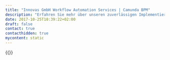 ```yaml
---
title: "Innovas GmbH Workflow Automation Services | Camunda BPM"
description: "Erfahren Sie mehr über unseren zuverlässigen Implementierungspartner Innovas GmbH. Camunda ist der Marktführer für Workflow-Automatisierung und Geschäftsprozessmanagement. Holen Sie sich heute Ihre 30-Tage-Testversion."
date: 2017-10-25T10:39:22+02:00
draft: false
contact: true
contacthidden: true
mycontent: static
---
```

{{<partner-single
company="innovas GmbH"
type="si"
website="http://www.innovas.de"
countrycode="DE"
city="Hamburg"
description="<p>innovas ist spezialisiert auf die hochkomplexen fachlichen Anforderungen im Versicherungsmarkt. &Uuml;ber 50 erfolgreiche Systemeinf&uuml;hrungen der innovas insurance suite, &uuml;ber 120 aktive KOLUMBUS-Kunden und 450.000 Abrechnungspr&uuml;fungen pro Jahr bilden einen gro&szlig;en Erfahrungsschatz.</p><p>innovas gestaltet komplette Verwaltungssysteme im Kranken- und Gesamtversicherungsmarkt &ndash; passgenau, mit einem hohen Grad an Expertise, Standardisierung und Automatisierung. Von der Beratung, Einf&uuml;hrung, Integration, Migration bis zur releasef&auml;higen Wartung und zum Betrieb steht innovas als ganzheitlicher Anbieter f&uuml;r eine komplette End-to-End-L&ouml;sung.&nbsp;</p>"
siregion="dach,emea"
level="basic"
logo="//images.ctfassets.net/vpidbgnakfvf/4rUYduROQ80IAkKUMuwMwm/c4fea810e5e7632a55a0fe583daf784c/innovasGmbH.png">}}